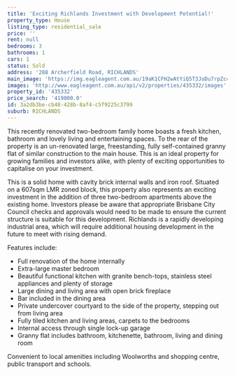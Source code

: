 ```yaml
---
title: 'Exciting Richlands Investment with Development Potential!'
property_type: House
listing_type: residential_sale
price: ''
rent: null
bedrooms: 3
bathrooms: 1
cars: 1
status: Sold
address: '288 Archerfield Road, RICHLANDS'
main_image: 'https://img.eagleagent.com.au/19aK1CFH2wAtYiQ5T3JoDu7rpZc=/1280x854/smart/https://s3-us-west-2.amazonaws.com/eagleagent-orig/images/6823320/119796239-image-M.jpg'
images: 'http://www.eagleagent.com.au/api/v2/properties/435332/images'
property_id: '435332'
price_search: '419000.0'
id: 3a2db3be-cb48-428b-8af4-c5f9225c3799
suburb: RICHLANDS
---
```

This recently renovated two-bedroom family home boasts a fresh kitchen, bathroom and lovely living and entertaining spaces. To the rear of the property is an un-renovated large, freestanding, fully self-contained granny flat of similar construction to the main house. This is an ideal property for growing families and investors alike, with plenty of exciting opportunities to capitalise on your investment.

This is a solid home with cavity brick internal walls and iron roof. Situated on a 607sqm LMR zoned block, this property also represents an exciting investment in the addition of three two-bedroom apartments above the existing home. Investors please be aware that appropriate Brisbane City Council checks and approvals would need to be made to ensure the current structure is suitable for this development. Richlands is a rapidly developing industrial area, which will require additional housing development in the future to meet with rising demand.

Features include:
*  Full renovation of the home internally
*  Extra-large master bedroom
*  Beautiful functional kitchen with granite bench-tops, stainless steel appliances and plenty of storage
*  Large dining and living area with open brick fireplace
*  Bar included in the dining area
*  Private undercover courtyard to the side of the property, stepping out from living area
*  Fully tiled kitchen and living areas, carpets to the bedrooms
*  Internal access through single lock-up garage
*  Granny flat includes bathroom, kitchenette, bathroom, living and dining room

Convenient to local amenities including Woolworths and shopping centre, public transport and schools.